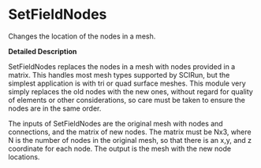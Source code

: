 # SetFieldNodes

Changes the location of the nodes in a mesh.

**Detailed Description**

SetFieldNodes replaces the nodes in a mesh with nodes provided in a matrix. This handles most mesh types supported by SCIRun, but the simplest application is with tri or quad surface meshes. This module very simply replaces the old nodes with the new ones, without regard for quality of elements or other considerations, so care must be taken to ensure the nodes are in the same order.

The inputs of SetFieldNodes are the original mesh with nodes and connections, and the matrix of new nodes. The matrix must be Nx3, where N is the number of nodes in the original mesh, so that there is an x,y, and z coordinate for each node. The output is the mesh with the new node locations.
